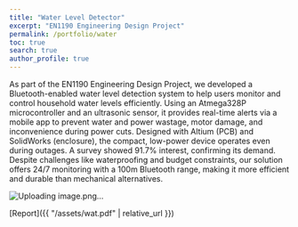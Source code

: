 ```yaml
---
title: "Water Level Detector"
excerpt: "EN1190 Engineering Design Project"
permalink: /portfolio/water
toc: true
search: true
author_profile: true
---
```

As part of the EN1190 Engineering Design Project, we developed a Bluetooth-enabled water level detection system to help users monitor and control household water levels efficiently. Using an Atmega328P microcontroller and an ultrasonic sensor, it provides real-time alerts via a mobile app to prevent water and power wastage, motor damage, and inconvenience during power cuts. Designed with Altium (PCB) and SolidWorks (enclosure), the compact, low-power device operates even during outages. A survey showed 91.7% interest, confirming its demand. Despite challenges like waterproofing and budget constraints, our solution offers 24/7 monitoring with a 100m Bluetooth range, making it more efficient and durable than mechanical alternatives.

![Uploading image.png…]()


[Report]({{ "/assets/wat.pdf" | relative_url }})


